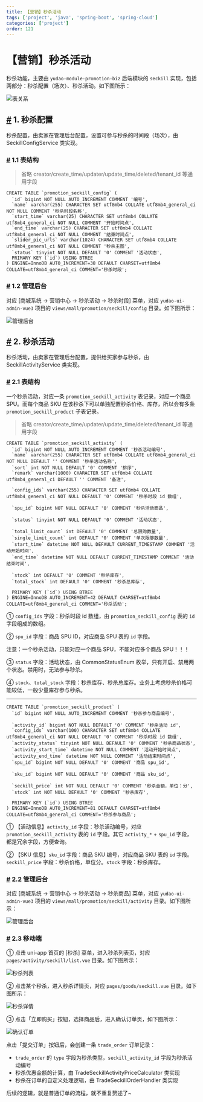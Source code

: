 ```yaml
---
title: 【营销】秒杀活动
tags: ['project', 'java', 'spring-boot', 'spring-cloud']
categories: ['project']
order: 121
---
```

# 【营销】秒杀活动

秒杀功能，主要由 `yudao-module-promotion-biz` 后端模块的 `seckill` 实现，包括两部分：秒杀配置（场次）、秒杀活动。如下图所示：

 ![表关系](https://cloud.iocoder.cn/img/%E5%95%86%E5%9F%8E%E6%89%8B%E5%86%8C/%E7%A7%92%E6%9D%80%E6%B4%BB%E5%8A%A8/%E8%A1%A8%E5%85%B3%E7%B3%BB.png)

 ## [#](#_1-秒杀配置) 1. 秒杀配置

 秒杀配置，由卖家在管理后台配置，设置可参与秒杀的时间段（场次），由 SeckillConfigService 类实现。

 ### [#](#_1-1-表结构) 1.1 表结构

 
> 省略 creator/create\_time/updater/update\_time/deleted/tenant\_id 等通用字段

 
```
CREATE TABLE `promotion_seckill_config` (
  `id` bigint NOT NULL AUTO_INCREMENT COMMENT '编号',
  `name` varchar(255) CHARACTER SET utf8mb4 COLLATE utf8mb4_general_ci NOT NULL COMMENT '秒杀时段名称',
  `start_time` varchar(25) CHARACTER SET utf8mb4 COLLATE utf8mb4_general_ci NOT NULL COMMENT '开始时间点',
  `end_time` varchar(25) CHARACTER SET utf8mb4 COLLATE utf8mb4_general_ci NOT NULL COMMENT '结束时间点',
  `slider_pic_urls` varchar(1024) CHARACTER SET utf8mb4 COLLATE utf8mb4_general_ci NOT NULL COMMENT '秒杀主图',
  `status` tinyint NOT NULL DEFAULT '0' COMMENT '活动状态',
  PRIMARY KEY (`id`) USING BTREE
) ENGINE=InnoDB AUTO_INCREMENT=38 DEFAULT CHARSET=utf8mb4 COLLATE=utf8mb4_general_ci COMMENT='秒杀时段';

```
### [#](#_1-2-管理后台) 1.2 管理后台

 对应 [商城系统 -> 营销中心 -> 秒杀活动 -> 秒杀时段] 菜单，对应 `yudao-ui-admin-vue3` 项目的 `views/mall/promotion/seckill/config` 目录。如下图所示：

 ![管理后台](https://cloud.iocoder.cn/img/%E5%95%86%E5%9F%8E%E6%89%8B%E5%86%8C/%E7%A7%92%E6%9D%80%E6%B4%BB%E5%8A%A8/%E7%A7%92%E6%9D%80%E9%85%8D%E7%BD%AE-%E7%AE%A1%E7%90%86%E5%90%8E%E5%8F%B0.png)

 ## [#](#_2-秒杀活动) 2. 秒杀活动

 秒杀活动，由卖家在管理后台配置，提供给买家参与秒杀，由 SeckillActivityService 类实现。

 ### [#](#_2-1-表结构) 2.1 表结构

 一个秒杀活动，对应一条 `promotion_seckill_activity` 表记录，对应一个商品 SPU。而每个商品 SKU 在该秒杀下可以单独配置秒杀价格、库存，所以会有多条 `promotion_seckill_product` 子表记录。

 
> 省略 creator/create\_time/updater/update\_time/deleted/tenant\_id 等通用字段

 
```
CREATE TABLE `promotion_seckill_activity` (
  `id` bigint NOT NULL AUTO_INCREMENT COMMENT '秒杀活动编号',
  `name` varchar(255) CHARACTER SET utf8mb4 COLLATE utf8mb4_general_ci NOT NULL DEFAULT '' COMMENT '秒杀活动名称',
  `sort` int NOT NULL DEFAULT '0' COMMENT '排序',
  `remark` varchar(1000) CHARACTER SET utf8mb4 COLLATE utf8mb4_general_ci DEFAULT '' COMMENT '备注',

  `config_ids` varchar(255) CHARACTER SET utf8mb4 COLLATE utf8mb4_general_ci NOT NULL DEFAULT '0' COMMENT '秒杀时段 id 数组',
  
  `spu_id` bigint NOT NULL DEFAULT '0' COMMENT '秒杀活动商品',
  
  `status` tinyint NOT NULL DEFAULT '0' COMMENT '活动状态',
  
  `total_limit_count` int DEFAULT '0' COMMENT '总限购数量',  
  `single_limit_count` int DEFAULT '0' COMMENT '单次限够数量',
  `start_time` datetime NOT NULL DEFAULT CURRENT_TIMESTAMP COMMENT '活动开始时间',
  `end_time` datetime NOT NULL DEFAULT CURRENT_TIMESTAMP COMMENT '活动结束时间',
  
  `stock` int DEFAULT '0' COMMENT '秒杀库存',
  `total_stock` int DEFAULT '0' COMMENT '秒杀总库存',  
  
  PRIMARY KEY (`id`) USING BTREE
) ENGINE=InnoDB AUTO_INCREMENT=42 DEFAULT CHARSET=utf8mb4 COLLATE=utf8mb4_general_ci COMMENT='秒杀活动';

```
① `config_ids` 字段：秒杀时段 id 数组，由 `promotion_seckill_config` 表的 `id` 字段组成的数组。

 ② `spu_id` 字段：商品 SPU ID，对应商品 SPU 表的 `id` 字段。

 注意：一个秒杀活动，只能对应一个商品 SPU，不能对应多个商品 SPU！！！

 ③ `status` 字段：活动状态，由 CommonStatusEnum 枚举，只有开启、禁用两个状态。禁用时，无法参与秒杀。

 ④ `stock`、`total_stock` 字段：秒杀库存、秒杀总库存。业务上考虑秒杀价格可能较低，一般少量库存参与秒杀。

 

---

 
```
CREATE TABLE `promotion_seckill_product` (
  `id` bigint NOT NULL AUTO_INCREMENT COMMENT '秒杀参与商品编号',
  
  `activity_id` bigint NOT NULL DEFAULT '0' COMMENT '秒杀活动 id',
  `config_ids` varchar(100) CHARACTER SET utf8mb4 COLLATE utf8mb4_general_ci NOT NULL DEFAULT '0' COMMENT '秒杀时段 id 数组',
  `activity_status` tinyint NOT NULL DEFAULT '0' COMMENT '秒杀商品状态',
  `activity_start_time` datetime NOT NULL COMMENT '活动开始时间点',
  `activity_end_time` datetime NOT NULL COMMENT '活动结束时间点',
  `spu_id` bigint NOT NULL DEFAULT '0' COMMENT '商品 spu_id',
  
  `sku_id` bigint NOT NULL DEFAULT '0' COMMENT '商品 sku_id',
  
  `seckill_price` int NOT NULL DEFAULT '0' COMMENT '秒杀金额，单位：分',
  `stock` int NOT NULL DEFAULT '0' COMMENT '秒杀库存',
  
  PRIMARY KEY (`id`) USING BTREE
) ENGINE=InnoDB AUTO_INCREMENT=81 DEFAULT CHARSET=utf8mb4 COLLATE=utf8mb4_general_ci COMMENT='秒杀参与商品';

```
① 【活动信息】`activity_id` 字段：秒杀活动编号，对应 `promotion_seckill_activity` 表的 `id` 字段。其它 `activity_*` + `spu_id` 字段，都是冗余字段，方便查询。

 ② 【SKU 信息】`sku_id` 字段：商品 SKU 编号，对应商品 SKU 表的 `id` 字段。`seckill_price` 字段：秒杀价格，单位分。`stock` 字段：秒杀库存。

 ### [#](#_2-2-管理后台) 2.2 管理后台

 对应 [商城系统 -> 营销中心 -> 秒杀活动 -> 秒杀商品] 菜单，对应 `yudao-ui-admin-vue3` 项目的 `views/mall/promotion/seckill/activity` 目录。如下图所示：

 ![管理后台](https://cloud.iocoder.cn/img/%E5%95%86%E5%9F%8E%E6%89%8B%E5%86%8C/%E7%A7%92%E6%9D%80%E6%B4%BB%E5%8A%A8/%E7%A7%92%E6%9D%80%E6%B4%BB%E5%8A%A8-%E7%AE%A1%E7%90%86%E5%90%8E%E5%8F%B0.png)

 ### [#](#_2-3-移动端) 2.3 移动端

 ① 点击 uni-app 首页的 [秒杀] 菜单，进入秒杀列表页，对应 `pages/activity/seckill/list.vue` 目录。如下图所示：

 ![秒杀列表](https://cloud.iocoder.cn/img/%E5%95%86%E5%9F%8E%E6%89%8B%E5%86%8C/%E7%A7%92%E6%9D%80%E6%B4%BB%E5%8A%A8/%E7%A7%92%E6%9D%80%E6%B4%BB%E5%8A%A8-%E7%A7%BB%E5%8A%A8%E7%AB%AF-%E5%88%97%E8%A1%A8.png)

 ② 点击某个秒杀，进入秒杀详情页，对应 `pages/goods/seckill.vue` 目录。如下图所示：

 ![秒杀详情](https://cloud.iocoder.cn/img/%E5%95%86%E5%9F%8E%E6%89%8B%E5%86%8C/%E7%A7%92%E6%9D%80%E6%B4%BB%E5%8A%A8/%E7%A7%92%E6%9D%80%E6%B4%BB%E5%8A%A8-%E7%A7%BB%E5%8A%A8%E7%AB%AF-%E8%AF%A6%E6%83%85.png)

 ③ 点击「立即购买」按钮，选择商品后，进入确认订单页，如下图所示：

 ![确认订单](https://cloud.iocoder.cn/img/%E5%95%86%E5%9F%8E%E6%89%8B%E5%86%8C/%E7%A7%92%E6%9D%80%E6%B4%BB%E5%8A%A8/%E7%A7%92%E6%9D%80%E6%B4%BB%E5%8A%A8-%E8%AE%A2%E5%8D%95%E7%A1%AE%E8%AE%A4%E9%A1%B5.png)

 点击「提交订单」按钮后，会创建一条 `trade_order` 订单记录：

 * `trade_order` 的 `type` 字段为秒杀类型，`seckill_activity_id` 字段为秒杀活动编号
* 秒杀优惠金额的计算，由 TradeSeckillActivityPriceCalculator 类实现
* 秒杀在订单的自定义处理逻辑，由 TradeSeckillOrderHandler 类实现

 后续的逻辑，就是普通订单的流程，就不重复赘述了~

